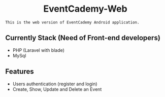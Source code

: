 <div>
    <h1 align="center">EventCademy-Web</h1>

    This is the web version of EventCademy Android application.
</div>

## Currently Stack (Need of Front-end developers)

- PHP (Laravel with blade)
- MySql

## Features
- Users authentication (register and login)
- Create, Show, Update and Delete an Event